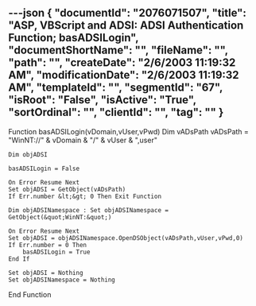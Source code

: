 ---json
{
  "documentId": "2076071507",
  "title": "ASP, VBScript and ADSI: ADSI Authentication Function; basADSILogin",
  "documentShortName": "",
  "fileName": "",
  "path": "",
  "createDate": "2/6/2003 11:19:32 AM",
  "modificationDate": "2/6/2003 11:19:32 AM",
  "templateId": "",
  "segmentId": "67",
  "isRoot": "False",
  "isActive": "True",
  "sortOrdinal": "",
  "clientId": "",
  "tag": ""
}
---

Function basADSILogin(vDomain,vUser,vPwd)
    Dim vADsPath
    vADsPath = &quot;WinNT://&quot; & vDomain & &quot;/&quot; & vUser & &quot;,user&quot;

    Dim objADSI

    basADSILogin = False

    On Error Resume Next
    Set objADSI = GetObject(vADsPath)
    If Err.number &lt;&gt; 0 Then Exit Function

    Dim objADSINamespace : Set objADSINamespace = GetObject(&quot;WinNT:&quot;)

    On Error Resume Next
    Set objADSI = objADSINamespace.OpenDSObject(vADsPath,vUser,vPwd,0)
    If Err.number = 0 Then
        basADSILogin = True
    End If

    Set objADSI = Nothing
    Set objADSINamespace = Nothing
End Function
